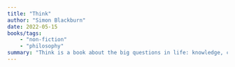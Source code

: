 ```yaml
---
title: "Think"
author: "Simon Blackburn"
date: 2022-05-15
books/tags:
    - "non-fiction"
    - "philosophy"
summary: "Think is a book about the big questions in life: knowledge, consciousness, fate, God, truth, goodness, justice. It is for anyone who believes there are big questions out there, but does not know how to approach them. Think sets out to explain what they are and why they are important. "
---
```

